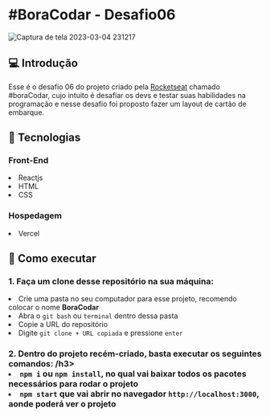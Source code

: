 <h1>#BoraCodar - Desafio06</h1>

![Captura de tela 2023-03-04 231217](https://user-images.githubusercontent.com/112266976/222937944-11f0cdb0-1856-4f46-9ef0-5a21106b2f2a.png)


<h2>💻 Introdução</h2>

<p>Esse é o desafio 06 do projeto criado pela <a href="https://www.rocketseat.com.br/">Rocketseat</a> chamado #boraCodar, cujo intuito é desafiar os devs e testar suas habilidades na programação e nesse desafio foi proposto fazer um layout de cartão de embarque.</p>

<h2>🚀 Tecnologias</h2>
<h3>Front-End</h3>

<li>Reactjs</li>
<li>HTML</li>
<li>CSS</li>

<h3>Hospedagem</h3>

<li>Vercel</li>

<h2>📝 Como executar</h2>
<h3>1. Faça um clone desse repositório na sua máquina:</h3>
<li>Crie uma pasta no seu computador para esse projeto, recomendo colocar o nome <b>BoraCodar</b></li>
 
<li>Abra o <code>git bash</code> ou <code>terminal</code> dentro dessa pasta</li>
<li>Copie a URL do repositório</li>
<li>Digite <code>git clone + URL copiada</code> e pressione <code>enter</code></li>

<h3>2. Dentro do projeto recém-criado, basta executar os seguintes comandos: ⁣/h3>

<li><code>npm i</code> ou <code>npm install</code>, no qual vai baixar todos os pacotes necessários para rodar o projeto</li>
<li><code>npm start</code> que vai abrir no navegador <code>http://localhost:3000</code>, aonde poderá ver o projeto </li>
